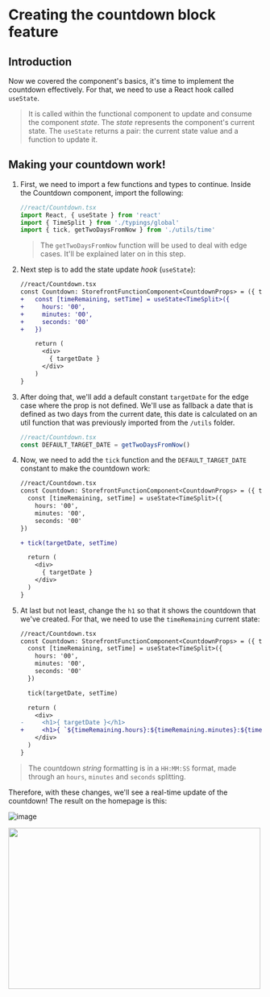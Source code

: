 # Creating the countdown block feature

## Introduction
Now we covered the component's basics, it's time to implement the countdown effectively. For that, we need to use a React hook called `useState`.

> It is called within the functional component to update and consume the component *state*. The *state* represents the component's current state. The `useState` returns a pair: the current state value and a function to update it. 

## Making your countdown work!

1. First, we need to import a few functions and types to continue. Inside the Countdown component, import the following:

    ```ts
    //react/Countdown.tsx
    import React, { useState } from 'react'
    import { TimeSplit } from './typings/global'
    import { tick, getTwoDaysFromNow } from './utils/time'
    ```

    > The `getTwoDaysFromNow` function will be used to deal with edge cases. It'll be explained later on in this step.

2. Next step is to add the state update *hook* (`useState`):

    ```diff
    //react/Countdown.tsx
    const Countdown: StorefrontFunctionComponent<CountdownProps> = ({ targetDate }) => {
    +   const [timeRemaining, setTime] = useState<TimeSplit>({
    +     hours: '00',
    +     minutes: '00',
    +     seconds: '00'
    +   })

        return (
          <div>
            { targetDate }
          </div>
        ) 
    }
    ```

3. After doing that, we'll add a default constant `targetDate` for the edge case where the prop is not defined. We'll use as fallback a date that is defined as two days from the current date, this date is calculated on an util function that was previously imported from the `/utils` folder.
    
    ```typescript
    //react/Countdown.tsx
    const DEFAULT_TARGET_DATE = getTwoDaysFromNow()
    ```

4. Now, we need to add the `tick` function and the `DEFAULT_TARGET_DATE` constant to make the countdown work:

    ```diff
    //react/Countdown.tsx
    const Countdown: StorefrontFunctionComponent<CountdownProps> = ({ targetDate = DEFAULT_TARGET_DATE }) => {
      const [timeRemaining, setTime] = useState<TimeSplit>({
        hours: '00',
        minutes: '00',
        seconds: '00'
    })

    + tick(targetDate, setTime)

      return (
        <div>
          { targetDate }
        </div>
      ) 
    }
    ```

5. At last but not least, change the `h1` so that it shows the countdown that we've created. For that, we need to use the `timeRemaining` current state:

    ```diff
    //react/Countdown.tsx
    const Countdown: StorefrontFunctionComponent<CountdownProps> = ({ targetDate = DEFAULT_TARGET_DATE }) => {
      const [timeRemaining, setTime] = useState<TimeSplit>({
        hours: '00',
        minutes: '00',
        seconds: '00'
      })

      tick(targetDate, setTime)

      return (
        <div>   
    -     <h1>{ targetDate }</h1>
    +     <h1>{ `${timeRemaining.hours}:${timeRemaining.minutes}:${timeRemaining.seconds}` }</h1>
        </div>
      ) 
    }
    ```

> The countdown *string* formatting is in a `HH:MM:SS` format, made through an `hours`, `minutes` and `seconds` splitting. 

Therefore, with these changes, we'll see a real-time update of the countdown! The result on the homepage is this: 

![image](https://user-images.githubusercontent.com/19495917/75474406-b3c06e80-5975-11ea-82ec-89ab27504873.png)

<img src="https://user-images.githubusercontent.com/19495917/75474511-e0748600-5975-11ea-825d-7e9a20f95362.gif" width="500" height="320"/>
